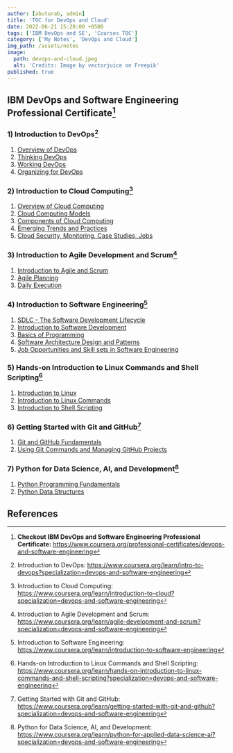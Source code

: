 ```yaml
---
author: [abuturab, admin]
title: 'TOC for DevOps and Cloud'
date: 2022-06-21 15:20:00 +0500
tags: ['IBM DevOps and SE', 'Courses TOC']
category: ['My Notes', 'DevOps and Cloud']
img_path: /assets/notes
image:
  path: devops-and-cloud.jpeg
  alt: 'Credits: Image by vectorjuice on Freepik'
published: true
---
```


## **IBM DevOps and Software Engineering Professional Certificate[^1]**

### **1) Introduction to DevOps[^2]**

1. [Overview of DevOps](/posts/overview-of-devops)
2. [Thinking DevOps](/posts/thinking-devops)
3. [Working DevOps](/posts/working-devops)
4. [Organizing for DevOps](/posts/organizing-for-devops)

### **2) Introduction to Cloud Computing[^3]**

1. [Overview of Cloud Computing](/posts/overview-of-cloud-computing)
2. [Cloud Computing Models](/posts/cloud-computing-models)
3. [Components of Cloud Computing](/posts/components-of-cloud-computing)
4. [Emerging Trends and Practices](/posts/emerging-trends-and-practices)
5. [Cloud Security, Monitoring, Case Studies, Jobs](/posts/cloud-security-monitoring-case-studies-jobs)

### **3) Introduction to Agile Development and Scrum[^4]**

1. [Introduction to Agile and Scrum](/posts/introduction-to-agile-and-scrum)
2. [Agile Planning](/posts/agile-planning)
3. [Daily Execution](/posts/daily-execution)

### **4) Introduction to Software Engineering[^5]**

1. [SDLC - The Software Development Lifecycle](/posts/the-software-development-lifecycle)
2. [Introduction to Software Development](/posts/introduction-to-software-development)
3. [Basics of Programming](/posts/basics-of-programming-ii)
4. [Software Architecture Design and Patterns](/posts/software-architecture-design-and-patterns)
5. [Job Opportunities and Skill sets in Software Engineering](/posts/job-opportunities-and-skill-sets-in-se)

### **5) Hands-on Introduction to Linux Commands and Shell Scripting[^6]**

1. [Introduction to Linux](/posts/introduction-to-linux)
2. [Introduction to Linux Commands](/posts/introduction-to-linux-commands)
3. [Introduction to Shell Scripting](/posts/introduction-to-shell-scripting)

### **6) Getting Started with Git and GitHub[^7]**

1. [Git and GitHub Fundamentals](/posts/git-and-github-fundamentals)
2. [Using Git Commands and Managing GitHub Projects](/posts/using-git-commands-and-managing-github-projects)

### **7) Python for Data Science, AI, and Development[^8]**

1. [Python Programming Fundamentals](/posts/python-programming-fundamentals)
2. [Python Data Structures](/posts/python-data-structures)

## References

[^1]: **Checkout IBM DevOps and Software Engineering Professional Certificate:** <https://www.coursera.org/professional-certificates/devops-and-software-engineering>
[^2]: Introduction to DevOps: <https://www.coursera.org/learn/intro-to-devops?specialization=devops-and-software-engineering>
[^3]: Introduction to Cloud Computing: <https://www.coursera.org/learn/introduction-to-cloud?specialization=devops-and-software-engineering>
[^4]: Introduction to Agile Development and Scrum: <https://www.coursera.org/learn/agile-development-and-scrum?specialization=devops-and-software-engineering>
[^5]: Introduction to Software Engineering: <https://www.coursera.org/learn/introduction-to-software-engineering>
[^6]: Hands-on Introduction to Linux Commands and Shell Scripting: <https://www.coursera.org/learn/hands-on-introduction-to-linux-commands-and-shell-scripting?specialization=devops-and-software-engineering>
[^7]: Getting Started with Git and GitHub: <https://www.coursera.org/learn/getting-started-with-git-and-github?specialization=devops-and-software-engineering>
[^8]: Python for Data Science, AI, and Development: <https://www.coursera.org/learn/python-for-applied-data-science-ai?specialization=devops-and-software-engineering>